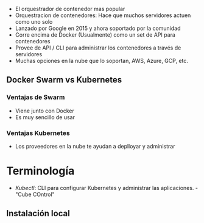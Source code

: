 - El orquestrador de contenedor mas popular
- Orquestracion de contenedores: Hace que muchos servidores actuen como uno solo
- Lanzado por Google en 2015 y ahora soportado por la comunidad
- Corre encima de Docker (Usualmente) como un set de API para contenedores
- Provee de API / CLI para administrar los contenedores a través de servidores
- Muchas opciones en la nube que lo soportan, AWS, Azure, GCP, etc.
## Docker Swarm vs Kubernetes
### Ventajas de Swarm
- Viene junto con Docker
- Es muy sencillo de usar
### Ventajas Kubernetes
- Los proveedores en la nube te ayudan a deplloyar y administrar 

# Terminología
- *Kubectl*: CLI para configurar Kubernetes y administrar las aplicaciones. -"Cube COntrol"

## Instalación local
